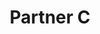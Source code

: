 ---
title: "Partner C"
type: "partners"
description: "This is a description of Partner C"
layout: partner-single
---